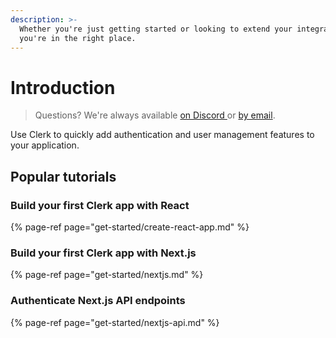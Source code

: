 ```yaml
---
description: >-
  Whether you're just getting started or looking to extend your integration -
  you're in the right place.
---
```


# Introduction

> Questions?  We're always available [on Discord ](https://discord.gg/38hXdBAQ5U)or [by email](mailto:support@clerk.dev).

Use Clerk to quickly add authentication and user management features to your application.

## Popular tutorials

### Build your first Clerk app with React

{% page-ref page="get-started/create-react-app.md" %}

### Build your first Clerk app with Next.js

{% page-ref page="get-started/nextjs.md" %}

### Authenticate Next.js API endpoints

{% page-ref page="get-started/nextjs-api.md" %}

